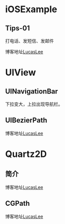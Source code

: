 # iOSExample

## Tips-01
打电话、发短信、发邮件

博客地址[LucasLee](http://lucasleelz.github.io/2016/08/24/tips/tips01/)


# UIView

## UINavigationBar
下拉变大，上拉出现导航栏。

## UIBezierPath

博客地址[LucasLee](http://lucasleelz.github.io/2016/08/20/uiview/uibezierpath/)

# Quartz2D
## 简介
博客地址[LucasLee](http://lucasleelz.github.io/2016/08/20/quartz/basic/)
## CGPath
博客地址[LucasLee](http://lucasleelz.github.io/2016/08/21/quartz/cgpath/)
